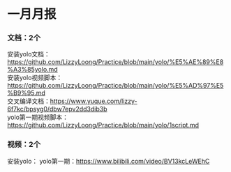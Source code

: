 # 一月月报

### 文档：2个
安装yolo文档：https://github.com/LizzyLoong/Practice/blob/main/yolo/%E5%AE%89%E8%A3%85yolo.md     
安装yolo视频脚本：https://github.com/LizzyLoong/Practice/blob/main/yolo/%E5%AD%97%E5%B9%95.md   
交叉编译文档：https://www.yuque.com/lizzy-6f7kc/bpsyg0/dbw7epv2dd3dib3b   
yolo第一期视频脚本：https://github.com/LizzyLoong/Practice/blob/main/yolo/1script.md     


### 视频：2个
安装yolo：
yolo第一期：https://www.bilibili.com/video/BV13kcLeWEhC   






